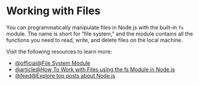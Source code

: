 # Working with Files

You can programmatically manipulate files in Node.js with the built-in `fs` module. The name is short for “file system,” and the module contains all the functions you need to read, write, and delete files on the local machine.

Visit the following resources to learn more:

- [@official@File System Module](https://nodejs.org/docs/latest/api/fs.html)
- [@article@How To Work with Files using the fs Module in Node.js](https://www.digitalocean.com/community/tutorials/how-to-work-with-files-using-the-fs-module-in-node-js)
- [@feed@Explore top posts about Node.js](https://app.daily.dev/tags/nodejs?ref=roadmapsh)
